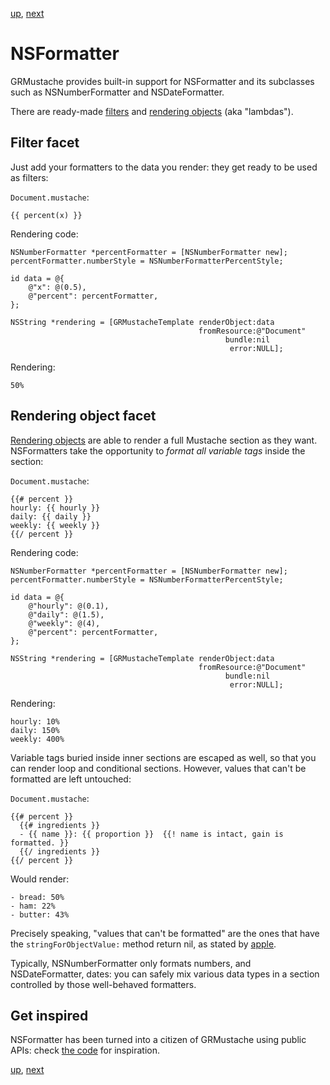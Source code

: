 [up](../../../../GRMustache#documentation), [next](../../../tree/master/Guides/sample_code)

NSFormatter
===========

GRMustache provides built-in support for NSFormatter and its subclasses such as NSNumberFormatter and NSDateFormatter.

There are ready-made [filters](filters.md) and [rendering objects](rendering_objects.md) (aka "lambdas").


Filter facet
------------

Just add your formatters to the data you render: they get ready to be used as filters:

`Document.mustache`:

    {{ percent(x) }}

Rendering code:

```objc
NSNumberFormatter *percentFormatter = [NSNumberFormatter new];
percentFormatter.numberStyle = NSNumberFormatterPercentStyle;

id data = @{
    @"x": @(0.5),
    @"percent": percentFormatter,
};

NSString *rendering = [GRMustacheTemplate renderObject:data
                                          fromResource:@"Document"
                                                bundle:nil
                                                 error:NULL];
```

Rendering:

    50%


Rendering object facet
----------------------

[Rendering objects](rendering_objects.md) are able to render a full Mustache section as they want. NSFormatters take the opportunity to *format all variable tags* inside the section:

`Document.mustache`:

    {{# percent }}
    hourly: {{ hourly }}
    daily: {{ daily }}
    weekly: {{ weekly }}
    {{/ percent }}

Rendering code:

```objc
NSNumberFormatter *percentFormatter = [NSNumberFormatter new];
percentFormatter.numberStyle = NSNumberFormatterPercentStyle;

id data = @{
    @"hourly": @(0.1),
    @"daily": @(1.5),
    @"weekly": @(4),
    @"percent": percentFormatter,
};

NSString *rendering = [GRMustacheTemplate renderObject:data
                                          fromResource:@"Document"
                                                bundle:nil
                                                 error:NULL];
```

Rendering:

    hourly: 10%
    daily: 150%
    weekly: 400%

Variable tags buried inside inner sections are escaped as well, so that you can render loop and conditional sections. However, values that can't be formatted are left untouched:

`Document.mustache`:

    {{# percent }}
      {{# ingredients }}
      - {{ name }}: {{ proportion }}  {{! name is intact, gain is formatted. }}
      {{/ ingredients }}
    {{/ percent }}

Would render:

    - bread: 50%
    - ham: 22%
    - butter: 43%

Precisely speaking, "values that can't be formatted" are the ones that have the `stringForObjectValue:` method return nil, as stated by [apple](https://developer.apple.com/library/mac/#documentation/Cocoa/Reference/Foundation/Classes/NSFormatter_Class/Reference/Reference.html#//apple_ref/occ/instm/NSFormatter/stringForObjectValue:).

Typically, NSNumberFormatter only formats numbers, and NSDateFormatter, dates: you can safely mix various data types in a section controlled by those well-behaved formatters.



Get inspired
------------

NSFormatter has been turned into a citizen of GRMustache using public APIs: check [the code](../src/classes/NSFormatter%2BGRMustache.m) for inspiration.

[up](../../../../GRMustache#documentation), [next](../../../tree/master/Guides/sample_code)
